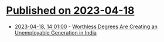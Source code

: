 # [Published on 2023-04-18](index.md)

* [2023-04-18, 14:01:00](https://news.slashdot.org/story/23/04/18/1333209/worthless-degrees-are-creating-an-unemployable-generation-in-india?utm_source=rss1.0mainlinkanon&utm_medium=feed) - [Worthless Degrees Are Creating an Unemployable Generation in India](https://news.slashdot.org/story/23/04/18/1333209/worthless-degrees-are-creating-an-unemployable-generation-in-india?utm_source=rss1.0mainlinkanon&utm_medium=feed)
